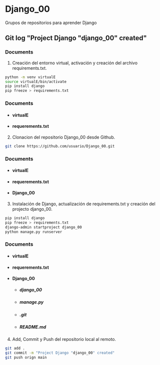 # Django_00
Grupos de repositorios para aprender Django

## Git log "Project Django "django_00" created"

### Documents

1) Creación del entorno virtual, activación y creación del archivo requirements.txt.

```bash
python -m venv virtualE
source virtualE/bin/activate
pip install django
pip freeze > requirements.txt
```

### Documents
* #### virtualE
* #### requerements.txt

2) Clonacion del repositorio Django_00 desde Github.

```bash
git clone https://github.com/usuario/Django_00.git
```

### Documents
* #### virtualE
* #### requerements.txt
* #### Django_00

3) Instalación de Django, actualización de requirements.txt y creación del projecto django_00.

```bash
pip install django
pip freeze > requirements.txt
django-admin startproject django_00
python manage.py runserver 
```

### Documents
* #### virtualE
* #### requerements.txt
* #### Django_00
	* ##### django_00 
	* ##### manage.py
	* ##### .git
	* ##### README.md

4) Add, Commit y Push del repositorio local al remoto.

```bash
git add .
git commit -m "Project Django "django_00" created"
git push orign main
```